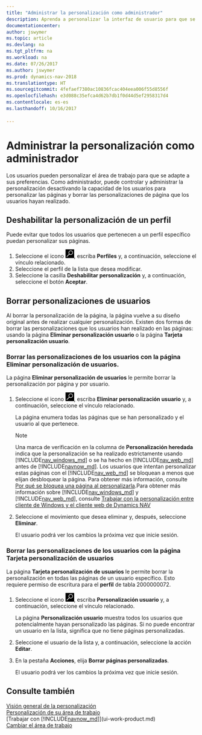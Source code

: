 ```yaml
---
title: "Administrar la personalización como administrador"
description: Aprenda a personalizar la interfaz de usuario para que se adapte a su forma de trabajar.
documentationcenter: 
author: jswymer
ms.topic: article
ms.devlang: na
ms.tgt_pltfrm: na
ms.workload: na
ms.date: 07/26/2017
ms.author: jswymer
ms.prod: dynamics-nav-2018
ms.translationtype: HT
ms.sourcegitcommit: 4fefaef7380ac10836fcac404eea006f55d8556f
ms.openlocfilehash: e3d088c35efca4d62b7db1f0d44d5ef2958317d4
ms.contentlocale: es-es
ms.lasthandoff: 10/16/2017

---
```

# <a name="managing-personalization-as-an-administrator"></a>Administrar la personalización como administrador
Los usuarios pueden personalizar el área de trabajo para que se adapte a sus preferencias. Como administrador, puede controlar y administrar la personalización desactivando la capacidad de los usuarios para personalizar las páginas y borrar las personalizaciones de página que los usuarios hayan realizado.

## <a name="disable-personalization-for-a-profile"></a>Deshabilitar la personalización de un perfil
Puede evitar que todos los usuarios que pertenecen a un perfil específico puedan personalizar sus páginas.
1.  Seleccione el icono ![Buscar página o informe](media/ui-search/search_small.png "icono Buscar página o informe"), escriba **Perfiles** y, a continuación, seleccione el vínculo relacionado.
2.  Seleccione el perfil de la lista que desea modificar.
3.  Seleccione la casilla **Deshabilitar personalización** y, a continuación, seleccione el botón **Aceptar**.

## <a name="clear-user-personalizations"></a>Borrar personalizaciones de usuarios

Al borrar la personalización de la página, la página vuelve a su diseño original antes de realizar cualquier personalización. Existen dos formas de borrar las personalizaciones que los usuarios han realizado en las páginas: usando la página **Eliminar personalización usuario** o la página **Tarjeta personalización usuario**.

### <a name="clear-user-personalizations-by-using-the-delete-user-personalization-page"></a>Borrar las personalizaciones de los usuarios con la página Eliminar personalización de usuarios.

La página **Eliminar personalización de usuarios** le permite borrar la personalización por página y por usuario.

1.  Seleccione el icono ![Buscar página o informe](media/ui-search/search_small.png "icono Buscar página o informe"), escriba **Eliminar personalización usuario** y, a continuación, seleccione el vínculo relacionado.

    La página enumera todas las páginas que se han personalizado y el usuario al que pertenece.

    >[!NOTE]
    > Una marca de verificación en la columna de **Personalización heredada** indica que la personalización se ha realizado estrictamente usando [!INCLUDE[nav_windows_md](includes/nav_windows_md.md)] o se ha hecho en [!INCLUDE[nav_web_md](includes/nav_web_md.md)] antes de [!INCLUDE[navnow_md](includes/navnow_md.md)]. Los usuarios que intentan personalizar estas páginas con el [!INCLUDE[nav_web_md](includes/nav_web_md.md)] se bloquean a menos que elijan desbloquear la página. Para obtener más información, consulte [Por qué se bloquea una página al personalizarla](ui-personalization-locked.md).Para obtener más información sobre [!INCLUDE[nav_windows_md](includes/nav_windows_md.md)] y [!INCLUDE[nav_web_md](includes/nav_web_md.md)], consulte [Trabajar con la personalización entre cliente de Windows y el cliente web de Dynamics NAV](ui-personalization-overview.md#PersonalizationWinWeb)

2. Seleccione el movimiento que desea eliminar y, después, seleccione **Eliminar**.

    El usuario podrá ver los cambios la próxima vez que inicie sesión.

### <a name="clear-user-personalizations-by-using-the-user-personalization-card-page"></a>Borrar las personalizaciones de los usuarios con la página Tarjeta personalización de usuarios

La página **Tarjeta personalización de usuarios** le permite borrar la personalización en todas las páginas de un usuario específico. Esto requiere permiso de escritura para el **perfil** de tabla 2000000072.

1.  Seleccione el icono ![Buscar página o informe](media/ui-search/search_small.png "icono Buscar página o informe"), escriba **Personalización usuario** y, a continuación, seleccione el vínculo relacionado.

    La página **Personalización usuario** muestra todos los usuarios que potencialmente hayan personalizado las páginas. Si no puede encontrar un usuario en la lista, significa que no tiene páginas personalizadas.

2. Seleccione el usuario de la lista y, a continuación, seleccione la acción **Editar**.

3.  En la pestaña **Acciones**, elija **Borrar páginas personalizadas**.

    El usuario podrá ver los cambios la próxima vez que inicie sesión.

## <a name="see-also"></a>Consulte también
[Visión general de la personalización](ui-personalization-overview.md)  
[Personalización de su área de trabajo](ui-personalization-user.md)  
[Trabajar con [!INCLUDE[navnow_md](includes/navnow_md.md)]](ui-work-product.md)  
[Cambiar el área de trabajo](change-role.md)  
